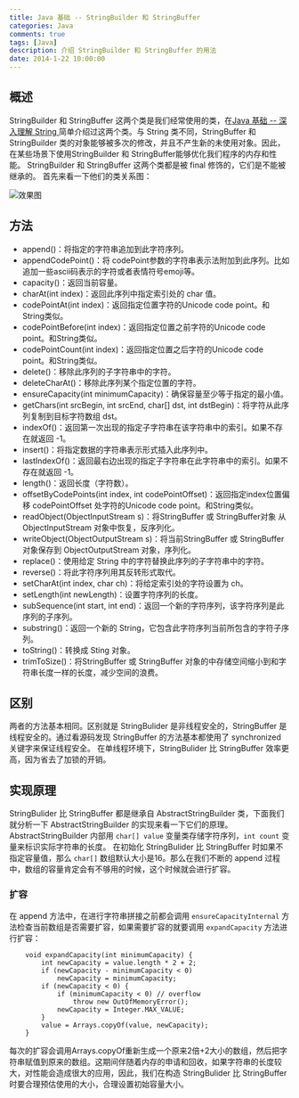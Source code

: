 ```yaml
---
title: Java 基础 -- StringBuilder 和 StringBuffer
categories: Java
comments: true
tags: [Java]
description: 介绍 StringBuilder 和 StringBuffer 的用法
date: 2014-1-22 10:00:00
---
```


## 概述

StringBuilder 和 StringBuffer 这两个类是我们经常使用的类，在[Java 基础 -- 深入理解 String ](http://www.heqiangfly.com/2014/01/20/java-basic-knowledge-about-string/) 简单介绍过这两个类。与 String 类不同，StringBuffer 和 StringBuilder 类的对象能够被多次的修改，并且不产生新的未使用对象。因此，在某些场景下使用StringBuilder 和 StringBuffer能够优化我们程序的内存和性能。
StringBuilder 和 StringBuffer 这两个类都是被 final 修饰的，它们是不能被继承的。
首先来看一下他们的类关系图：

![效果图](/images/java-basic-stringbuilder-stringbuffer/class.png)

## 方法

 - append()：将指定的字符串追加到此字符序列。
 - appendCodePoint()：将 codePoint参数的字符串表示法附加到此序列。比如追加一些ascii码表示的字符或者表情符号emoji等。
 - capacity()：返回当前容量。
 - charAt(int index)：返回此序列中指定索引处的 char 值。
 - codePointAt(int index)：返回指定位置字符的Unicode code point。和String类似。
 - codePointBefore(int index)：返回指定位置之前字符的Unicode code point。和String类似。
 - codePointCount(int index)：返回指定位置之后字符的Unicode code point。和String类似。
 - delete()：移除此序列的子字符串中的字符。
 - deleteCharAt()：移除此序列某个指定位置的字符。
 - ensureCapacity(int minimumCapacity)：确保容量至少等于指定的最小值。
 - getChars(int srcBegin, int srcEnd, char[] dst, int dstBegin)：将字符从此序列复制到目标字符数组 dst。
 - indexOf()：返回第一次出现的指定子字符串在该字符串中的索引。如果不存在就返回 -1。
 - insert()：将指定数据的字符串表示形式插入此序列中。
 - lastIndexOf()：返回最右边出现的指定子字符串在此字符串中的索引。如果不存在就返回 -1。
 - length()：返回长度（字符数）。
 - offsetByCodePoints(int index, int codePointOffset)：返回指定index位置偏移 codePointOffset 处字符的Unicode code point。和String类似。
 - readObject(ObjectInputStream s)：将StringBuffer 或 StringBuffer对象 从ObjectInputStream 对象中恢复，反序列化。
 - writeObject(ObjectOutputStream s)：将当前StringBuffer 或 StringBuffer对象保存到 ObjectOutputStream 对象，序列化。
 - replace()：使用给定 String 中的字符替换此序列的子字符串中的字符。
 - reverse()：将此字符序列用其反转形式取代。
 - setCharAt(int index, char ch)：将给定索引处的字符设置为 ch。
 - setLength(int newLength)：设置字符序列的长度。
 - subSequence(int start, int end)：返回一个新的字符序列，该字符序列是此序列的子序列。
 - substring()：返回一个新的 String，它包含此字符序列当前所包含的字符子序列。
 - toString()：转换成 Sting 对象。
 - trimToSize()：将StringBuffer 或 StringBuffer 对象的中存储空间缩小到和字符串长度一样的长度，减少空间的浪费。


## 区别

两者的方法基本相同。区别就是 StringBulider 是非线程安全的，StringBuffer 是线程安全的。通过看源码发现 StringBuffer 的方法基本都使用了 synchronized 关键字来保证线程安全。
在单线程环境下，StringBulider 比 StringBuffer 效率更高，因为省去了加锁的开销。

## 实现原理

StringBulider 比 StringBuffer 都是继承自 AbstractStringBuilder 类，下面我们就分析一下 AbstractStringBuilder 的实现来看一下它们的原理。
AbstractStringBuilder 内部用 `char[] value` 变量类存储字符序列，`int count` 变量来标识实际字符串的长度。
在初始化 StringBulider 比 StringBuffer 时如果不指定容量值，那么 `char[]` 数组默认大小是16。那么在我们不断的 append 过程中，数组的容量肯定会有不够用的时候，这个时候就会进行扩容。

### 扩容

在 append 方法中，在进行字符串拼接之前都会调用 `ensureCapacityInternal` 方法检查当前数组是否需要扩容，如果需要扩容的就要调用 `expandCapacity` 方法进行扩容：

```
    void expandCapacity(int minimumCapacity) {
        int newCapacity = value.length * 2 + 2;
        if (newCapacity - minimumCapacity < 0)
            newCapacity = minimumCapacity;
        if (newCapacity < 0) {
            if (minimumCapacity < 0) // overflow
                throw new OutOfMemoryError();
            newCapacity = Integer.MAX_VALUE;
        }
        value = Arrays.copyOf(value, newCapacity);
    }
```

每次的扩容会调用Arrays.copyOf重新生成一个原来2倍+2大小的数组，然后把字符串赋值到原来的数组。这期间伴随着内存的申请和回收，如果字符串的长度较大，对性能会造成很大的应用，因此，我们在构造 StringBulider 比 StringBuffer 时要合理预估使用的大小，合理设置初始容量大小。

<!--

@startuml
Title "StringBuilder 和 StringBuffer类图" 
interface CharSequence
interface Serializable
interface Appendable
abstract class AbstractStringBuilder
class StringBuilder


CharSequence <|.. AbstractStringBuilder
CharSequence <|.. StringBuilder
Serializable <|.. StringBuilder
Appendable <|.. StringBuilder
AbstractStringBuilder <|-- StringBuilder
CharSequence <|.. StringBuffer
Serializable <|.. StringBuffer
Appendable <|.. StringBuffer
AbstractStringBuilder <|-- StringBuffer
@enduml
-->